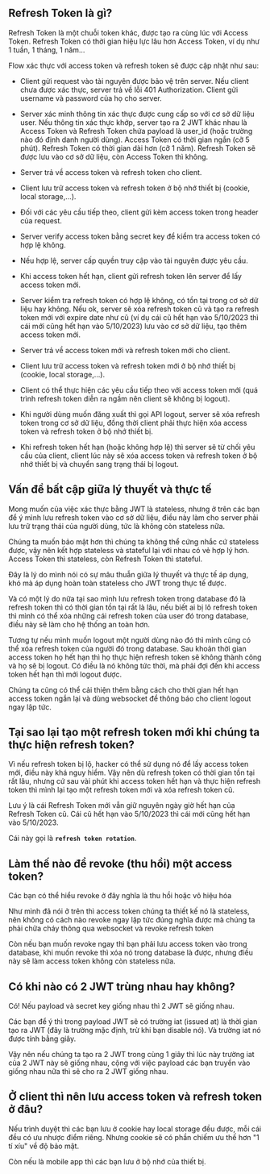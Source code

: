 ## Refresh Token là gì?

Refresh Token là một chuỗi token khác, được tạo ra cùng lúc với Access Token. Refresh Token có thời gian hiệu lực lâu hơn Access Token, ví dụ như 1 tuần, 1 tháng, 1 năm...

Flow xác thực với access token và refresh token sẽ được cập nhật như sau:

- Client gửi request vào tài nguyên được bảo vệ trên server. Nếu client chưa được xác thực, server trả về lỗi 401 Authorization. Client gửi username và password của họ cho server.

- Server xác minh thông tin xác thực được cung cấp so với cơ sở dữ liệu user. Nếu thông tin xác thực khớp, server tạo ra 2 JWT khác nhau là Access Token và Refresh Token chứa payload là user_id (hoặc trường nào đó định danh người dùng). Access Token có thời gian ngắn (cỡ 5 phút). Refresh Token có thời gian dài hơn (cỡ 1 năm). Refresh Token sẽ được lưu vào cơ sở dữ liệu, còn Access Token thì không.

- Server trả về access token và refresh token cho client.

- Client lưu trữ access token và refresh token ở bộ nhớ thiết bị (cookie, local storage,...).

- Đối với các yêu cầu tiếp theo, client gửi kèm access token trong header của request.

- Server verify access token bằng secret key để kiểm tra access token có hợp lệ không.

- Nếu hợp lệ, server cấp quyền truy cập vào tài nguyên được yêu cầu.

- Khi access token hết hạn, client gửi refresh token lên server để lấy access token mới.

- Server kiểm tra refresh token có hợp lệ không, có tồn tại trong cơ sở dữ liệu hay không. Nếu ok, server sẽ xóa refresh token cũ và tạo ra refresh token mới với expire date như cũ (ví dụ cái cũ hết hạn vào 5/10/2023 thì cái mới cũng hết hạn vào 5/10/2023) lưu vào cơ sở dữ liệu, tạo thêm access token mới.

- Server trả về access token mới và refresh token mới cho client.

- Client lưu trữ access token và refresh token mới ở bộ nhớ thiết bị (cookie, local storage,...).

- Client có thể thực hiện các yêu cầu tiếp theo với access token mới (quá trình refresh token diễn ra ngầm nên client sẽ không bị logout).

- Khi người dùng muốn đăng xuất thì gọi API logout, server sẽ xóa refresh token trong cơ sở dữ liệu, đồng thời client phải thực hiện xóa access token và refresh token ở bộ nhớ thiết bị.

- Khi refresh token hết hạn (hoặc không hợp lệ) thì server sẽ từ chối yêu cầu của client, client lúc này sẽ xóa access token và refresh token ở bộ nhớ thiết bị và chuyển sang trạng thái bị logout.

## Vấn đề bất cập giữa lý thuyết và thực tế

Mong muốn của việc xác thực bằng JWT là stateless, nhưng ở trên các bạn để ý mình lưu refresh token vào cơ sở dữ liệu, điều này làm cho server phải lưu trữ trạng thái của người dùng, tức là không còn stateless nữa.

Chúng ta muốn bảo mật hơn thì chúng ta không thể cứng nhắc cứ stateless được, vậy nên kết hợp stateless và stateful lại với nhau có vẻ hợp lý hơn. Access Token thì stateless, còn Refresh Token thì stateful.

Đây là lý do mình nói có sự mâu thuẫn giữa lý thuyết và thực tế áp dụng, khó mà áp dụng hoàn toàn stateless cho JWT trong thực tế được.

Và có một lý do nữa tại sao mình lưu refresh token trong database đó là refresh token thì có thời gian tồn tại rất là lâu, nếu biết ai bị lô refresh token thì mình có thể xóa những cái refresh token của user đó trong database, điều này sẽ làm cho hệ thống an toàn hơn.

Tương tự nếu mình muốn logout một người dùng nào đó thì mình cũng có thể xóa refresh token của người đó trong database. Sau khoản thời gian access token họ hết hạn thì họ thực hiện refresh token sẽ không thành công và họ sẽ bị logout. Có điều là nó không tức thời, mà phải đợi đến khi access token hết hạn thì mới logout được.

Chúng ta cũng có thể cải thiện thêm bằng cách cho thời gian hết hạn access token ngắn lại và dùng websocket để thông báo cho client logout ngay lập tức.

## Tại sao lại tạo một refresh token mới khi chúng ta thực hiện refresh token?

Vì nếu refresh token bị lộ, hacker có thể sử dụng nó để lấy access token mới, điều này khá nguy hiểm. Vậy nên dù refresh token có thời gian tồn tại rất lâu, nhưng cứ sau vài phút khi access token hết hạn và thực hiện refresh token thì mình lại tạo một refresh token mới và xóa refresh token cũ.

Lưu ý là cái Refresh Token mới vẫn giữ nguyên ngày giờ hết hạn của Refresh Token cũ. Cái cũ hết hạn vào 5/10/2023 thì cái mới cũng hết hạn vào 5/10/2023.

Cái này gọi là **`refresh token rotation`**.

## Làm thế nào để revoke (thu hồi) một access token?

Các bạn có thể hiểu revoke ở đây nghĩa là thu hồi hoặc vô hiệu hóa

Như mình đã nói ở trên thì access token chúng ta thiết kế nó là stateless, nên không có cách nào revoke ngay lập tức đúng nghĩa được mà chúng ta phải chữa cháy thông qua websocket và revoke refresh token

Còn nếu bạn muốn revoke ngay thì bạn phải lưu access token vào trong database, khi muốn revoke thì xóa nó trong database là được, nhưng điều này sẽ làm access token không còn stateless nữa.

## Có khi nào có 2 JWT trùng nhau hay không?

Có! Nếu payload và secret key giống nhau thì 2 JWT sẽ giống nhau.

Các bạn để ý thì trong payload JWT sẽ có trường iat (issued at) là thời gian tạo ra JWT (đây là trường mặc định, trừ khi bạn disable nó). Và trường iat nó được tính bằng giây.

Vậy nên nếu chúng ta tạo ra 2 JWT trong cùng 1 giây thì lúc này trường iat của 2 JWT này sẽ giống nhau, cộng với việc payload các bạn truyền vào giống nhau nữa thì sẽ cho ra 2 JWT giống nhau.

## Ở client thì nên lưu access token và refresh token ở đâu?

Nếu trình duyệt thì các bạn lưu ở cookie hay local storage đều được, mỗi cái đều có ưu nhược điểm riêng. Nhưng cookie sẽ có phần chiếm ưu thế hơn "1 tí xíu" về độ bảo mật.

Còn nếu là mobile app thì các bạn lưu ở bộ nhớ của thiết bị.
